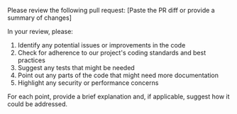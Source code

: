 Please review the following pull request:
[Paste the PR diff or provide a summary of changes]

In your review, please:
1. Identify any potential issues or improvements in the code
2. Check for adherence to our project's coding standards and best practices
3. Suggest any tests that might be needed
4. Point out any parts of the code that might need more documentation
5. Highlight any security or performance concerns

For each point, provide a brief explanation and, if applicable, suggest how it could be addressed.